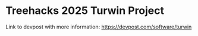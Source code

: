 # Treehacks 2025 Turwin Project

Link to devpost with more information: https://devpost.com/software/turwin
